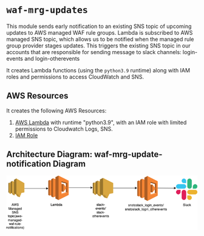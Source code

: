 # `waf-mrg-updates`

This module sends early notification to an existing SNS topic of upcoming updates to AWS managed WAF rule groups. Lambda is subscribed to AWS managed SNS topic, which allows us to be notified when the managed rule group provider stages updates. This triggers the existing SNS topic in our accounts that are responsible for sending message to slack channels: login-events and login-otherevents

It creates Lambda functions (using the `python3.9` runtime) along with IAM roles and permissions to access CloudWatch and SNS.

## AWS Resources
It creates the following AWS Resources:
1. [AWS Lambda](https://docs.aws.amazon.com/lambda/latest/dg/welcome.html) with runtime "python3.9", with an IAM role with limited permissions to Cloudwatch Logs, SNS.
2. [IAM Role](https://docs.aws.amazon.com/IAM/latest/UserGuide/id_roles_create_for-service.html)

## Architecture Diagram: waf-mrg-update-notification Diagram

![WAF-MRG-Updates Diagram](./diagrams/sns_slack.png)
